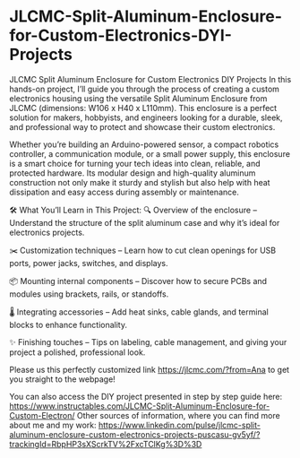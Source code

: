 # JLCMC-Split-Aluminum-Enclosure-for-Custom-Electronics-DYI-Projects

JLCMC Split Aluminum Enclosure for Custom Electronics DIY Projects
In this hands-on project, I’ll guide you through the process of creating a custom electronics housing using the versatile Split Aluminum Enclosure from JLCMC (dimensions: W106 x H40 x L110mm). This enclosure is a perfect solution for makers, hobbyists, and engineers looking for a durable, sleek, and professional way to protect and showcase their custom electronics.

Whether you’re building an Arduino-powered sensor, a compact robotics controller, a communication module, or a small power supply, this enclosure is a smart choice for turning your tech ideas into clean, reliable, and protected hardware. Its modular design and high-quality aluminum construction not only make it sturdy and stylish but also help with heat dissipation and easy access during assembly or maintenance.

🛠️ What You’ll Learn in This Project:
🔍 Overview of the enclosure – Understand the structure of the split aluminum case and why it’s ideal for electronics projects.

✂️ Customization techniques – Learn how to cut clean openings for USB ports, power jacks, switches, and displays.

📦 Mounting internal components – Discover how to secure PCBs and modules using brackets, rails, or standoffs.

🌡️ Integrating accessories – Add heat sinks, cable glands, and terminal blocks to enhance functionality.

✨ Finishing touches – Tips on labeling, cable management, and giving your project a polished, professional look.

Please us this perfectly customized link https://jlcmc.com/?from=Ana to get you straight to the webpage!

You can also access the DIY project presented in step by step guide here: https://www.instructables.com/JLCMC-Split-Aluminum-Enclosure-for-Custom-Electron/
Other sources of information, where you can find more about me and my work: https://www.linkedin.com/pulse/jlcmc-split-aluminum-enclosure-custom-electronics-projects-puscasu-gv5yf/?trackingId=RbpHP3sXScrkTV%2FxcTClKg%3D%3D

